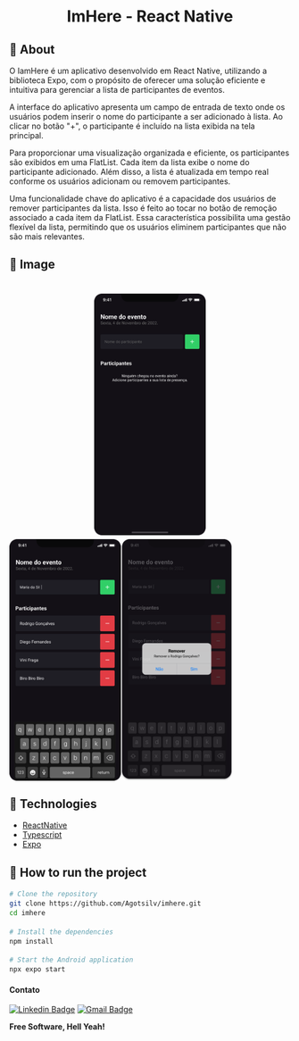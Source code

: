 <h1 align="center">
  ImHere - React Native
</h1>

## 🔖 About

O IamHere é um aplicativo desenvolvido em React Native, utilizando a biblioteca Expo, com o propósito de oferecer uma solução eficiente e intuitiva para gerenciar a lista de participantes de eventos.

A interface do aplicativo apresenta um campo de entrada de texto onde os usuários podem inserir o nome do participante a ser adicionado à lista. Ao clicar no botão "+", o participante é incluído na lista exibida na tela principal.

Para proporcionar uma visualização organizada e eficiente, os participantes são exibidos em uma FlatList. Cada item da lista exibe o nome do participante adicionado. Além disso, a lista é atualizada em tempo real conforme os usuários adicionam ou removem participantes.

Uma funcionalidade chave do aplicativo é a capacidade dos usuários de remover participantes da lista. Isso é feito ao tocar no botão de remoção associado a cada item da FlatList. Essa característica possibilita uma gestão flexível da lista, permitindo que os usuários eliminem participantes que não são mais relevantes.

## 🔖 Image

<h1 align="center">
    <img width="200" style="border-radius: 10px" height="auto" alt="Screenshot" title="Screenshot" src="assets/images/screenshot_1.svg" />

  <div style="display: flex; flex-direction: row; align: center;" align="center">
    <img width="200" style="border-radius: 10px" height="auto" alt="Screenshot" title="Level Up" src="assets/images/screenshot_2.svg" />
    <img width="200" style="border-radius: 10px" height="auto" alt="Screenshot" title="Screenshot" src="assets/images/screenshot_3.svg" />
  <div>
</h1>

## 🚀 Technologies

- [ReactNative](https://reactnative.dev/)
- [Typescript](https://www.typescriptlang.org/)
- [Expo](https://expo.dev/)

## 🏁 How to run the project

```sh
# Clone the repository
git clone https://github.com/Agotsilv/imhere.git
cd imhere

# Install the dependencies
npm install

# Start the Android application
npx expo start

```

#### Contato

[![Linkedin Badge](https://img.shields.io/badge/-Linkedin-blue?style=flat-square&logo=Linkedin&logoColor=white&link=https://www.linkedin.com/in/orodrigogo/)](https://www.linkedin.com/in/agotsilva/)
[![Gmail Badge](https://img.shields.io/badge/-ago.tsilva@gmail.com-c14438?style=flat-square&logo=Gmail&logoColor=white&link=mailto:ago.tsilva@gmail.com)](mailto:ago.tsilva@gmail.com)

**Free Software, Hell Yeah!**
